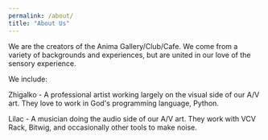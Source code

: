 ```yaml
---
permalink: /about/
title: "About Us"
---
```


We are the creators of the Anima Gallery/Club/Cafe.  We come from a variety of backgrounds and experiences, but are united in our love of the sensory experience.

We include:

Zhigalko - A professional artist working largely on the visual side of our A/V art. They love to work in God's programming language, Python. 

Lilac - A musician doing the audio side of our A/V art. They work with VCV Rack, Bitwig, and occasionally other tools to make noise. 